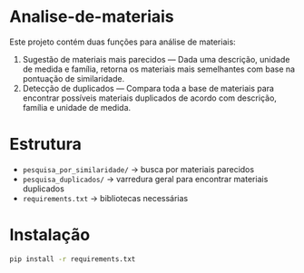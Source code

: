 # Analise-de-materiais

Este projeto contém duas funções para análise de materiais:

1. Sugestão de materiais mais parecidos — Dada uma descrição, unidade de medida e família, retorna os materiais mais semelhantes com base na pontuação de similaridade.
2. Detecção de duplicados — Compara toda a base de materiais para encontrar possíveis materiais duplicados de acordo com descrição, família e unidade de medida.

# Estrutura
- `pesquisa_por_similaridade/` → busca por materiais parecidos
- `pesquisa_duplicados/` → varredura geral para encontrar materiais duplicados
- `requirements.txt` → bibliotecas necessárias

# Instalação
```bash
pip install -r requirements.txt
